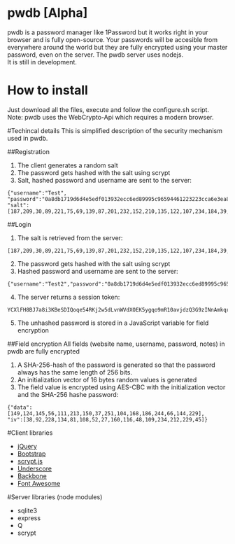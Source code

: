 # pwdb [Alpha]
pwdb is a password manager like 1Password but it works right in your browser and is fully open-source. Your passwords will be accesible from everywhere around the world but they are fully encrypted using your master password, even on the server. The pwdb server uses nodejs.  
It is still in development.

# How to install
Just download all the files, execute and follow the configure.sh script.  
Note: pwdb uses the WebCrypto-Api which requires a modern browser.

#Techincal details
This is simplified description of the security mechanism used in pwdb.

##Registration
1.  The client generates a random salt
2.  The password gets hashed with the salt using scrypt
3.  Salt, hashed password and username are sent to the server:
```
{"username":"Test",
"password":"0a8db1719d6d4e5edf013932ecc6ed89995c96594461223223cca6e3ea8f4232f37d3ee99bc1a049d1f323379122942ca578932cd21a907caf8014ada5f246bc",
"salt":[187,209,30,89,221,75,69,139,87,201,232,152,210,135,122,107,234,184,39,236,108,212,230,231,179,44,246,220,165,241,80,178,106,66,146,154,192,131,96,15,147,30,203,195,0,114,43,227,238,170,40,18,227,6,205,60,37,118,59,93,221,1,195,212]}
```

##Login
1.  The salt is retrieved from the server:
```
[187,209,30,89,221,75,69,139,87,201,232,152,210,135,122,107,234,184,39,236,108,212,230,231,179,44,246,220,165,241,80,178,106,66,146,154,192,131,96,15,147,30,203,195,0,114,43,227,238,170,40,18,227,6,205,60,37,118,59,93,221,1,195,212]
```
2.  The password gets hashed with the salt using scrypt
3.  Hashed password and username are sent to the server:
```
{"username":"Test2","password":"0a8db1719d6d4e5edf013932ecc6ed89995c96594461223223cca6e3ea8f4232f37d3ee99bc1a049d1f323379122942ca578932cd21a907caf8014ada5f246bc"}
```
4.  The server returns a session token:
```
YCXlFH8BJ7a8i3KBeSDIQoqe54RKj2w5dLvnWVdXOEK5ygqo9mR10avjdzQ3G9zINnAmkqrnBU2IVtSP3n+LqcQ5C40IWHoNpssMxWRD/vq+0cMU2Qje6pHLmpSO6Mnz3noyAA==
```
5.  The unhashed password is stored in a JavaScript variable for field encryption

##Field encryption
All fields (website name, username, password, notes) in pwdb are fully encrypted
1.  A SHA-256-hash of the password is generated so that the password always has the same length of 256 bits.
2.  An initialization vector of 16 bytes random values is generated
3.  The field value is encrypted using AES-CBC with the initialization vector and the SHA-256 hashe password:
```
{"data":[149,124,145,56,111,213,150,37,251,104,168,186,244,66,144,229],
"iv":[38,92,228,134,81,108,52,27,160,116,48,109,234,212,229,45]}
```


#Client libraries
* [jQuery](http://jquery.com)
* [Bootstrap](http://getbootstrap.com)
* [scrypt.js](https://github.com/tonyg/js-scrypt)
* [Underscore](http://underscorejs.org)
* [Backbone](http://backbonejs.org/)
* [Font Awesome](http://fortawesome.github.io/Font-Awesome/)

#Server libraries (node modules)
* sqlite3
* express
* Q
* scrypt
